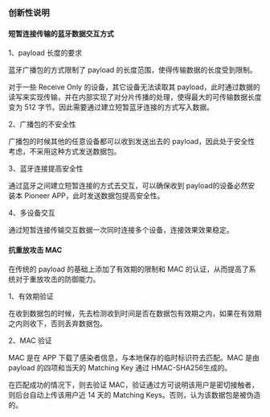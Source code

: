 ### 创新性说明

#### 短暂连接传输的蓝牙数据交互方式

1、payload 长度的要求

蓝牙广播包的方式限制了 payload 的长度范围，使得传输数据的长度受到限制。

对于一些 Receive Only 的设备，其它设备无法读取其 payload，此时通过数据的读写来实现传输，并在内部实现了对分片传播的处理，使得最大的可传输数据长度变为 512 字节。因此需要通过建立短暂蓝牙连接的方式写入数据。

2、广播包的不安全性

广播包的时候其他的任意设备都可以收到发送出去的 payload，因此处于安全性考虑，不采用这种方式发送数据包。

3、蓝牙连接提高安全性

通过蓝牙之间建立短暂连接的方式去交互，可以确保收到 payload的设备必然安装本 Pioneer APP，此时发送数据包提高安全性。

4、多设备交互

通过短暂连接传输交互数据一次同时连接多个设备，连接效果效果稳定。

#### 抗重放攻击 MAC

在传统的 payload 的基础上添加了有效期的限制和 MAC 的认证，从而提高了系统对于重放攻击的防御能力。

1、有效期验证

在收到数据包的时候，先去检测收到时间是否在数据包有效期之内，如果在有效期之内则收下，否则丢弃数据包。

2、MAC 验证

MAC 是在 APP 下载了感染者信息，与本地保存的临时标识符去匹配。MAC 是由 payload 的四项和当天的 Matching Key 通过 HMAC-SHA256生成的。

在匹配成功的情况下，则去验证 MAC，验证通过方可说明该用户是密切接触者，则后台自动上传该用户近 14 天的 Matching Keys。否则，认为该数据包是被伪造的。
